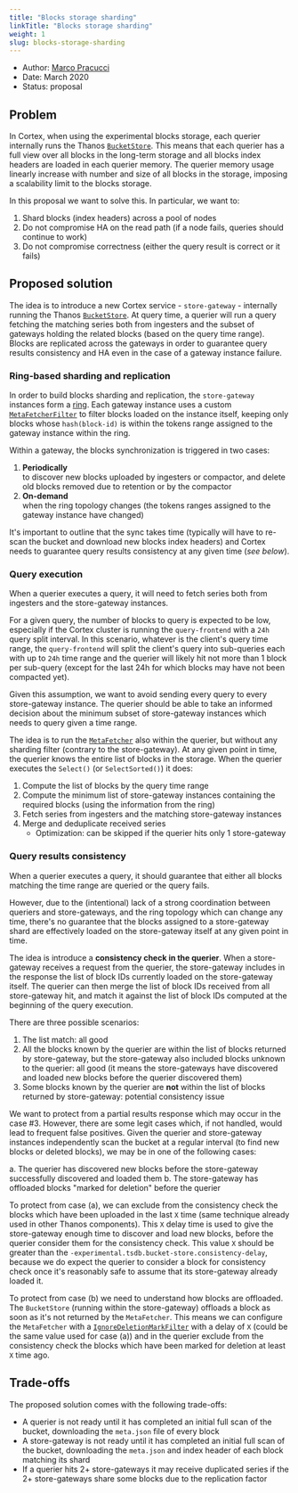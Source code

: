 ```yaml
---
title: "Blocks storage sharding"
linkTitle: "Blocks storage sharding"
weight: 1
slug: blocks-storage-sharding
---
```


- Author: [Marco Pracucci](https://github.com/pracucci)
- Date: March 2020
- Status: proposal

## Problem

In Cortex, when using the experimental blocks storage, each querier internally runs the Thanos [`BucketStore`](https://github.com/thanos-io/thanos/blob/master/pkg/store/bucket.go). This means that each querier has a full view over all blocks in the long-term storage and all blocks index headers are loaded in each querier memory. The querier memory usage linearly increase with number and size of all blocks in the storage, imposing a scalability limit to the blocks storage.

In this proposal we want to solve this. In particular, we want to:

1. Shard blocks (index headers) across a pool of nodes
2. Do not compromise HA on the read path (if a node fails, queries should continue to work)
3. Do not compromise correctness (either the query result is correct or it fails)

## Proposed solution

The idea is to introduce a new Cortex service - `store-gateway` - internally running the Thanos [`BucketStore`](https://github.com/thanos-io/thanos/blob/master/pkg/store/bucket.go). At query time, a querier will run a query fetching the matching series both from ingesters and the subset of gateways holding the related blocks (based on the query time range). Blocks are replicated across the gateways in order to guarantee query results consistency and HA even in the case of a gateway instance failure.

### Ring-based sharding and replication

In order to build blocks sharding and replication, the `store-gateway` instances form a [ring](../architecture.md#the-hash-ring). Each gateway instance uses a custom [`MetaFetcherFilter`](https://github.com/thanos-io/thanos/blob/master/pkg/block/fetcher.go#L108) to filter blocks loaded on the instance itself, keeping only blocks whose `hash(block-id)` is within the tokens range assigned to the gateway instance within the ring.

Within a gateway, the blocks synchronization is triggered in two cases:

1. **Periodically**<br />
   to discover new blocks uploaded by ingesters or compactor, and delete old blocks removed due to retention or by the compactor
2. **On-demand**<br/>
   when the ring topology changes (the tokens ranges assigned to the gateway instance have changed)

It's important to outline that the sync takes time (typically will have to re-scan the bucket and download new blocks index headers) and Cortex needs to guarantee query results consistency at any given time (_see below_).

### Query execution

When a querier executes a query, it will need to fetch series both from ingesters and the store-gateway instances.

For a given query, the number of blocks to query is expected to be low, especially if the Cortex cluster is running the `query-frontend` with a `24h` query split interval. In this scenario, whatever is the client's query time range, the `query-frontend` will split the client's query into sub-queries each with up to `24h` time range and the querier will likely hit not more than 1 block per sub-query (except for the last 24h for which blocks may have not been compacted yet).

Given this assumption, we want to avoid sending every query to every store-gateway instance. The querier should be able to take an informed decision about the minimum subset of store-gateway instances which needs to query given a time range.

The idea is to run the [`MetaFetcher`](https://github.com/thanos-io/thanos/blob/master/pkg/block/fetcher.go#L127) also within the querier, but without any sharding filter (contrary to the store-gateway). At any given point in time, the querier knows the entire list of blocks in the storage. When the querier executes the `Select()` (or `SelectSorted()`) it does:

1. Compute the list of blocks by the query time range
2. Compute the minimum list of store-gateway instances containing the required blocks (using the information from the ring)
3. Fetch series from ingesters and the matching store-gateway instances
4. Merge and deduplicate received series
   - Optimization: can be skipped if the querier hits only 1 store-gateway

### Query results consistency

When a querier executes a query, it should guarantee that either all blocks matching the time range are queried or the query fails.

However, due to the (intentional) lack of a strong coordination between queriers and store-gateways, and the ring topology which can change any time, there's no guarantee that the blocks assigned to a store-gateway shard are effectively loaded on the store-gateway itself at any given point in time.

The idea is introduce a **consistency check in the querier**. When a store-gateway receives a request from the querier, the store-gateway includes in the response the list of block IDs currently loaded on the store-gateway itself. The querier can then merge the list of block IDs received from all store-gateway hit, and match it against the list of block IDs computed at the beginning of the query execution.

There are three possible scenarios:

1. The list match: all good
2. All the blocks known by the querier are within the list of blocks returned by store-gateway, but the store-gateway also included blocks unknown to the querier: all good (it means the store-gateways have discovered and loaded new blocks before the querier discovered them)
3. Some blocks known by the querier are **not** within the list of blocks returned by store-gateway: potential consistency issue

We want to protect from a partial results response which may occur in the case #3. However, there are some legit cases which, if not handled, would lead to frequent false positives. Given the querier and store-gateway instances independently scan the bucket at a regular interval (to find new blocks or deleted blocks), we may be in one of the following cases:

a. The querier has discovered new blocks before the store-gateway successfully discovered and loaded them
b. The store-gateway has offloaded blocks "marked for deletion" before the querier

To protect from case (a), we can exclude from the consistency check the blocks which have been uploaded in the last `X` time (same technique already used in other Thanos components). This `X` delay time is used to give the store-gateway enough time to discover and load new blocks, before the querier consider them for the consistency check. This value `X` should be greater than the `-experimental.tsdb.bucket-store.consistency-delay`, because we do expect the querier to consider a block for consistency check once it's reasonably safe to assume that its store-gateway already loaded it.

To protect from case (b) we need to understand how blocks are offloaded. The `BucketStore` (running within the store-gateway) offloads a block as soon as it's not returned by the `MetaFetcher`. This means we can configure the `MetaFetcher` with a [`IgnoreDeletionMarkFilter`](https://github.com/thanos-io/thanos/blob/4bd19b16a752e9ceb1836c21d4156bdeb517fe50/pkg/block/fetcher.go#L648) with a delay of `X` (could be the same value used for case (a)) and in the querier exclude from the consistency check the blocks which have been marked for deletion at least `X` time ago.

## Trade-offs

The proposed solution comes with the following trade-offs:

- A querier is not ready until it has completed an initial full scan of the bucket, downloading the `meta.json` file of every block
- A store-gateway is not ready until it has completed an initial full scan of the bucket, downloading the `meta.json` and index header of each block matching its shard
- If a querier hits 2+ store-gateways it may receive duplicated series if the 2+ store-gateways share some blocks due to the replication factor
